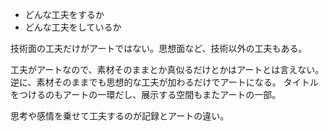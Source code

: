 - どんな工夫をするか
- どんな工夫をしているか

技術面の工夫だけがアートではない。思想面など、技術以外の工夫もある。

工夫がアートなので、素材そのままとか真似るだけとかはアートとは言えない。
逆に、素材そのままでも思想的な工夫が加わるだけでアートになる。
タイトルをつけるのもアートの一環だし、展示する空間もまたアートの一部。

思考や感情を乗せて工夫するのが記録とアートの違い。
